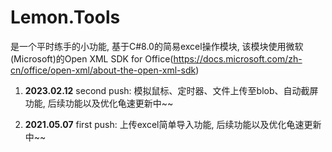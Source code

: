 # Lemon.Tools
是一个平时练手的小功能, 基于C#8.0的简易excel操作模块, 该模块使用微软(Microsoft)的Open XML SDK for Office(https://docs.microsoft.com/zh-cn/office/open-xml/about-the-open-xml-sdk)


1. **2023.02.12** second push: 模拟鼠标、定时器、文件上传至blob、自动截屏功能, 后续功能以及优化龟速更新中~~


2. **2021.05.07** first push: 上传excel简单导入功能, 后续功能以及优化龟速更新中~~

